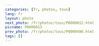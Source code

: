```yaml
---
categories: [fr, photos, tous]
lang: fr
layout: photo
next_photo: /fr/photos/tous/P0000012.html
picname: P0000013
prev_photo: /fr/photos/tous/P0000490.html
tags: []
---
```

